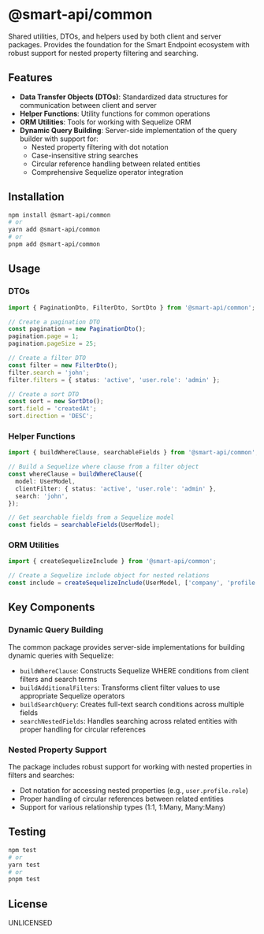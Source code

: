 # @smart-api/common

Shared utilities, DTOs, and helpers used by both client and server packages. Provides the foundation for the Smart Endpoint ecosystem with robust support for nested property filtering and searching.

## Features

- **Data Transfer Objects (DTOs)**: Standardized data structures for communication between client and server
- **Helper Functions**: Utility functions for common operations
- **ORM Utilities**: Tools for working with Sequelize ORM
- **Dynamic Query Building**: Server-side implementation of the query builder with support for:
  - Nested property filtering with dot notation
  - Case-insensitive string searches
  - Circular reference handling between related entities
  - Comprehensive Sequelize operator integration

## Installation

```bash
npm install @smart-api/common
# or
yarn add @smart-api/common
# or
pnpm add @smart-api/common
```

## Usage

### DTOs

```typescript
import { PaginationDto, FilterDto, SortDto } from '@smart-api/common';

// Create a pagination DTO
const pagination = new PaginationDto();
pagination.page = 1;
pagination.pageSize = 25;

// Create a filter DTO
const filter = new FilterDto();
filter.search = 'john';
filter.filters = { status: 'active', 'user.role': 'admin' };

// Create a sort DTO
const sort = new SortDto();
sort.field = 'createdAt';
sort.direction = 'DESC';
```

### Helper Functions

```typescript
import { buildWhereClause, searchableFields } from '@smart-api/common';

// Build a Sequelize where clause from a filter object
const whereClause = buildWhereClause({
  model: UserModel,
  clientFilter: { status: 'active', 'user.role': 'admin' },
  search: 'john',
});

// Get searchable fields from a Sequelize model
const fields = searchableFields(UserModel);
```

### ORM Utilities

```typescript
import { createSequelizeInclude } from '@smart-api/common';

// Create a Sequelize include object for nested relations
const include = createSequelizeInclude(UserModel, ['company', 'profile']);
```

## Key Components

### Dynamic Query Building

The common package provides server-side implementations for building dynamic queries with Sequelize:

- `buildWhereClause`: Constructs Sequelize WHERE conditions from client filters and search terms
- `buildAdditionalFilters`: Transforms client filter values to use appropriate Sequelize operators
- `buildSearchQuery`: Creates full-text search conditions across multiple fields
- `searchNestedFields`: Handles searching across related entities with proper handling for circular references

### Nested Property Support

The package includes robust support for working with nested properties in filters and searches:

- Dot notation for accessing nested properties (e.g., `user.profile.role`)
- Proper handling of circular references between related entities
- Support for various relationship types (1:1, 1:Many, Many:Many)

## Testing

```bash
npm test
# or
yarn test
# or
pnpm test
```

## License

UNLICENSED
